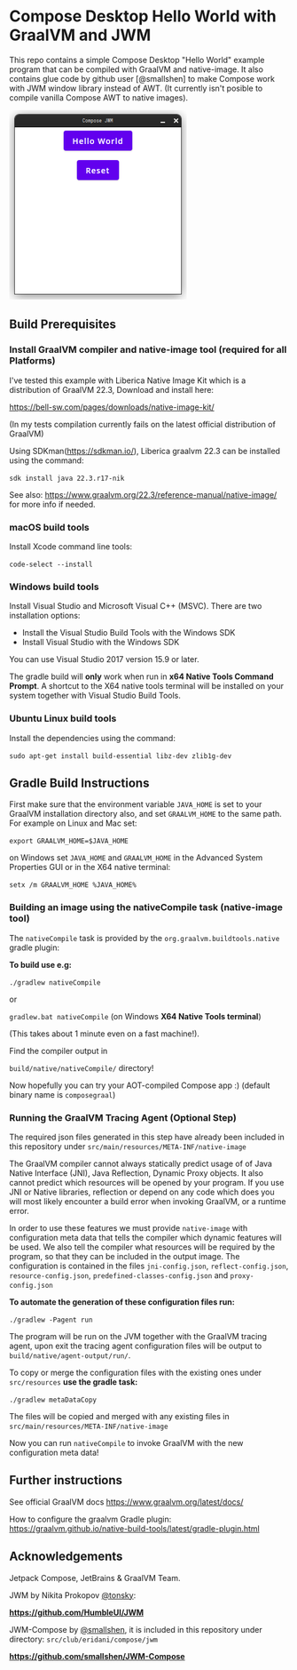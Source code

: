 # Compose Desktop Hello World with GraalVM and JWM

This repo contains a simple Compose Desktop "Hello World" example program that can be compiled with 
GraalVM and native-image. It also contains glue code by github user [@smallshen]
to make Compose work with JWM window library instead of AWT. (It currently isn't
posible to compile vanilla Compose AWT to native images).

![](composejwm.png?raw=true "Compose JWM")

## Build Prerequisites

### Install GraalVM compiler and native-image tool (required for all Platforms)

I've tested this example with Liberica Native Image Kit which is
a distribution of GraalVM 22.3, Download and install here:


https://bell-sw.com/pages/downloads/native-image-kit/

(In my tests compilation currently fails on the latest official distribution of GraalVM)

Using SDKman(https://sdkman.io/),  Liberica graalvm 22.3 can be installed using the command:

``` sdk install java 22.3.r17-nik ```

See also: https://www.graalvm.org/22.3/reference-manual/native-image/
for more info if needed.

### macOS build tools

Install Xcode command line tools:

```code-select --install```

### Windows build tools
Install Visual Studio and Microsoft Visual C++ (MSVC).
There are two installation options:
* Install the Visual Studio Build Tools with the Windows SDK
* Install Visual Studio with the Windows SDK

You can use Visual Studio 2017 version 15.9 or later.

The gradle build will **only** work when run in **x64 Native Tools Command Prompt**. 
A shortcut to the X64 native tools terminal will be installed on your system together with
Visual Studio Build Tools.

### Ubuntu Linux build tools

Install the dependencies using the command:

```sudo apt-get install build-essential libz-dev zlib1g-dev```


## Gradle Build Instructions

First make sure that the environment variable
```JAVA_HOME``` is set to your GraalVM installation directory
also,  and set ```GRAALVM_HOME``` to the same path. For example on Linux and Mac set:

```export GRAALVM_HOME=$JAVA_HOME```

on Windows set ```JAVA_HOME``` and ```GRAALVM_HOME``` in the Advanced System Properties GUI
or in the X64 native terminal:

```setx /m GRAALVM_HOME %JAVA_HOME%```


### Building an image using the nativeCompile task (native-image tool)

The ```nativeCompile``` task is provided by the 
```org.graalvm.buildtools.native``` gradle plugin:

**To build use e.g:**

```./gradlew nativeCompile```

or 

```gradlew.bat nativeCompile``` (on Windows **X64 Native Tools terminal**)


(This takes about 1 minute even on a fast machine!).

Find the compiler output in

```build/native/nativeCompile/``` directory!


Now hopefully you can try your AOT-compiled Compose app :)
(default binary name is ```composegraal```)

### Running the GraalVM Tracing Agent (Optional Step)

The required json files generated in this step have already been included in this repository
under ```src/main/resources/META-INF/native-image```

The GraalVM compiler cannot always statically predict usage of
of Java Native Interface (JNI), Java Reflection, Dynamic Proxy objects. It also cannot
predict which resources will be opened by your program.
If you use JNI or Native libraries, reflection or depend on any code which does
you will most likely encounter a build error when invoking GraalVM, or a runtime error.

In order to use these features we must provide ```native-image```
with configuration meta data that tells the compiler which dynamic features will be used.
We also tell the compiler what resources will be required by the program, so that they can be included
in the output image. 
The configuration is contained in the files
```jni-config.json```, ```reflect-config.json```, ```resource-config.json```,
```predefined-classes-config.json``` and ```proxy-config.json```

**To automate the generation of these configuration files run:**

```./gradlew -Pagent run```

The program will be run on the JVM together with the GraalVM tracing agent, upon exit the
tracing agent configuration files will be output to 
```build/native/agent-output/run/```.

To copy or merge the configuration files with the existing ones under ```src/resources``` **use the gradle task:**

```./gradlew metaDataCopy```

The files will be copied and merged with any existing files in 
```src/main/resources/META-INF/native-image```

Now you can run ```nativeCompile``` to invoke GraalVM with the new
configuration meta data! 


## Further instructions
See official GraalVM docs
https://www.graalvm.org/latest/docs/

How to configure the graalvm Gradle plugin:
https://graalvm.github.io/native-build-tools/latest/gradle-plugin.html
## Acknowledgements

Jetpack Compose, JetBrains & GraalVM Team.

JWM by Nikita Prokopov [@tonsky](https://github.com/tonsky):

**https://github.com/HumbleUI/JWM**


JWM-Compose by [@smallshen](https://github.com/smallshen),
it is included in this repository under directory:
``src/club/eridani/compose/jwm``

**https://github.com/smallshen/JWM-Compose**




